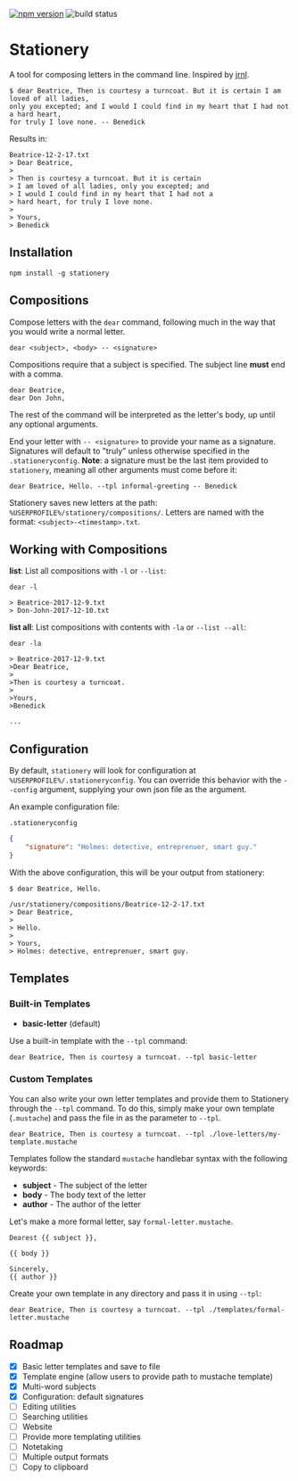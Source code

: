 [![npm version](https://badge.fury.io/js/stationery.svg)](https://badge.fury.io/js/stationery)
![build status](https://travis-ci.org/mgmarlow/dss.svg?branch=master)

# Stationery

A tool for composing letters in the command line. Inspired by [jrnl](http://jrnl.sh/).

```
$ dear Beatrice, Then is courtesy a turncoat. But it is certain I am loved of all ladies,
only you excepted; and I would I could find in my heart that I had not a hard heart,
for truly I love none. -- Benedick
```

Results in:

```  
Beatrice-12-2-17.txt
> Dear Beatrice,
> 
> Then is courtesy a turncoat. But it is certain
> I am loved of all ladies, only you excepted; and
> I would I could find in my heart that I had not a
> hard heart, for truly I love none.
> 
> Yours,
> Benedick
```

## Installation
```
npm install -g stationery
```

## Compositions
Compose letters with the `dear` command, following much in the way that you would write a normal letter.

```
dear <subject>, <body> -- <signature>
```

Compositions require that a subject is specified. The subject line **must** end with a comma.

```
dear Beatrice,
dear Don John,
```

The rest of the command will be interpreted as the letter's body, up until any optional arguments.

End your letter with `-- <signature>` to provide your name as a signature. Signatures will
default to "truly" unless otherwise specified in the `.stationeryconfig`. **Note**: a signature must
be the last item provided to `stationery`, meaning all other arguments must come before it:

```
dear Beatrice, Hello. --tpl informal-greeting -- Benedick
```

Stationery saves new letters at the path: `%USERPROFILE%/stationery/compositions/`. Letters are named with the
format: `<subject>-<timestamp>.txt`.

## Working with Compositions
**list**: List all compositions with `-l` or `--list`:
```
dear -l

> Beatrice-2017-12-9.txt
> Don-John-2017-12-10.txt
```

**list all**: List compositions with contents with `-la` or `--list --all`:
```
dear -la

> Beatrice-2017-12-9.txt
>Dear Beatrice,
>
>Then is courtesy a turncoat.
>
>Yours,
>Benedick

...
```


## Configuration
By default, `stationery` will look for configuration at `%USERPROFILE%/.stationeryconfig`.
You can override this behavior with the `--config` argument, supplying your own json file
as the argument.

An example configuration file:

`.stationeryconfig`
```json
{
    "signature": "Holmes: detective, entreprenuer, smart guy."
}
```

With the above configuration, this will be your output from stationery:
```
$ dear Beatrice, Hello.

/usr/stationery/compositions/Beatrice-12-2-17.txt
> Dear Beatrice,
>
> Hello.
>
> Yours,
> Holmes: detective, entreprenuer, smart guy.
```

## Templates

### Built-in Templates

* **basic-letter** (default)

Use a built-in template with the `--tpl` command:
```
dear Beatrice, Then is courtesy a turncoat. --tpl basic-letter
```


### Custom Templates
You can also write your own letter templates and provide them to Stationery through the
`--tpl` command. To do this, simply make your own template (`.mustache`) and pass the file 
in as the parameter to `--tpl`.

```
dear Beatrice, Then is courtesy a turncoat. --tpl ./love-letters/my-template.mustache
```

Templates follow the standard `mustache` handlebar syntax with the following keywords:

* **subject** - The subject of the letter
* **body** - The body text of the letter
* **author** - The author of the letter

Let's make a more formal letter, say `formal-letter.mustache`.

```
Dearest {{ subject }},

{{ body }}

Sincerely,
{{ author }}
```

Create your own template in any directory and pass it in using `--tpl`:

```
dear Beatrice, Then is courtesy a turncoat. --tpl ./templates/formal-letter.mustache
```

## Roadmap
* [x] Basic letter templates and save to file
* [x] Template engine (allow users to provide path to mustache template)
* [x] Multi-word subjects
* [x] Configuration: default signatures
* [ ] Editing utilities
* [ ] Searching utilities
* [ ] Website
* [ ] Provide more templating utilities
* [ ] Notetaking
* [ ] Multiple output formats
* [ ] Copy to clipboard

